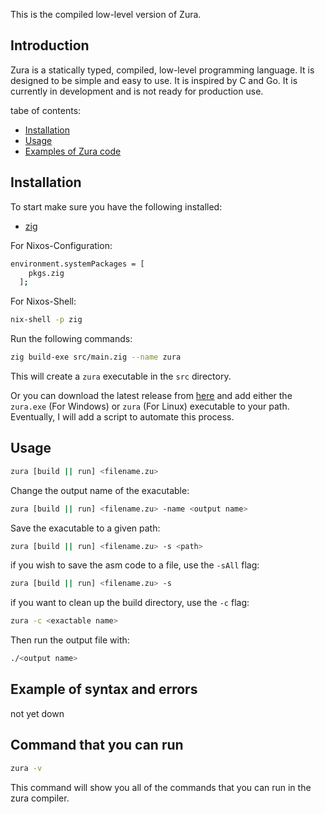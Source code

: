 This is the compiled low-level version of Zura.

## Introduction
Zura is a statically typed, compiled, low-level programming language. It is designed to be simple and easy to use. It is inspired by C and Go. It is currently in development and is not ready for production use.

tabe of contents:
- [Installation](#installation)
- [Usage](#usage)
- [Examples of Zura code](sample/SAMPLE.MD)


## Installation
To start make sure you have the following installed:
- [zig](https://ziglang.org/download/)

For Nixos-Configuration:
```bash
environment.systemPackages = [
    pkgs.zig
  ];
```

For Nixos-Shell:
```bash
nix-shell -p zig
```

Run the following commands:
```bash
zig build-exe src/main.zig --name zura
```

This will create a `zura` executable in the `src` directory.

Or you can download the latest release from [here](https://github.com/TheDevConnor/Zura-Transpiled/releases/tag/pre-release) and add either the `zura.exe` (For Windows) or `zura` (For Linux) executable to your path.
Eventually, I will add a script to automate this process.

## Usage
```bash
zura [build || run] <filename.zu>
```

Change the output name of the exacutable:
```bash
zura [build || run] <filename.zu> -name <output name>
```

Save the exacutable to a given path:
```bash
zura [build || run] <filename.zu> -s <path>
```

if you wish to save the asm code to a file, use the `-sAll` flag:
```bash
zura [build || run] <filename.zu> -s
```

if you want to clean up the build directory, use the `-c` flag:
```bash
zura -c <exactable name>
```

Then run the output file with:
```bash
./<output name>
```

## Example of syntax and errors
not yet down

## Command that you can run
```bash 
zura -v
```
This command will show you all of the commands that you can run in the zura compiler.
